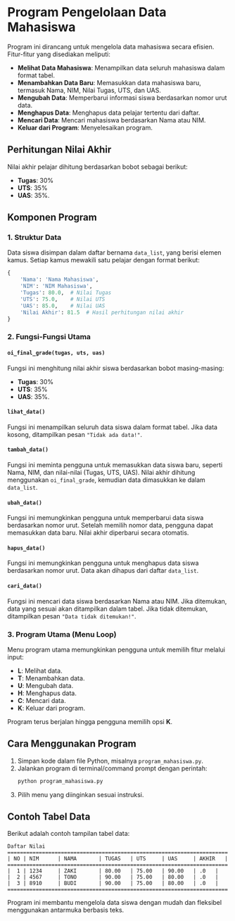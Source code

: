


# Program Pengelolaan Data Mahasiswa

Program ini dirancang untuk mengelola data mahasiswa secara efisien. Fitur-fitur yang disediakan meliputi:

- **Melihat Data Mahasiswa**: Menampilkan data seluruh mahasiswa dalam format tabel.
- **Menambahkan Data Baru**: Memasukkan data mahasiswa baru, termasuk Nama, NIM, Nilai Tugas, UTS, dan UAS.
- **Mengubah Data**: Memperbarui informasi siswa berdasarkan nomor urut data.
- **Menghapus Data**: Menghapus data pelajar tertentu dari daftar.
- **Mencari Data**: Mencari mahasiswa berdasarkan Nama atau NIM.
- **Keluar dari Program**: Menyelesaikan program.

## Perhitungan Nilai Akhir
Nilai akhir pelajar dihitung berdasarkan bobot sebagai berikut:
- **Tugas**: 30%
- **UTS**: 35%
- **UAS**: 35%.

## Komponen Program

### 1. Struktur Data
Data siswa disimpan dalam daftar bernama `data_list`, yang berisi elemen kamus. Setiap kamus mewakili satu pelajar dengan format berikut:

```python
{
    'Nama': 'Nama Mahasiswa',
    'NIM': 'NIM Mahasiswa',
    'Tugas': 80.0,  # Nilai Tugas
    'UTS': 75.0,    # Nilai UTS
    'UAS': 85.0,    # Nilai UAS
    'Nilai Akhir': 81.5  # Hasil perhitungan nilai akhir
}
```

### 2. Fungsi-Fungsi Utama

#### `oi_final_grade(tugas, uts, uas)`
Fungsi ini menghitung nilai akhir siswa berdasarkan bobot masing-masing:
- **Tugas**: 30%
- **UTS**: 35%
- **UAS**: 35%.

#### `lihat_data()`
Fungsi ini menampilkan seluruh data siswa dalam format tabel. Jika data kosong, ditampilkan pesan `"Tidak ada data!"`.

#### `tambah_data()`
Fungsi ini meminta pengguna untuk memasukkan data siswa baru, seperti Nama, NIM, dan nilai-nilai (Tugas, UTS, UAS). Nilai akhir dihitung menggunakan `oi_final_grade`, kemudian data dimasukkan ke dalam `data_list`.

#### `ubah_data()`
Fungsi ini memungkinkan pengguna untuk memperbarui data siswa berdasarkan nomor urut. Setelah memilih nomor data, pengguna dapat memasukkan data baru. Nilai akhir diperbarui secara otomatis.

#### `hapus_data()`
Fungsi ini memungkinkan pengguna untuk menghapus data siswa berdasarkan nomor urut. Data akan dihapus dari daftar `data_list`.

#### `cari_data()`
Fungsi ini mencari data siswa berdasarkan Nama atau NIM. Jika ditemukan, data yang sesuai akan ditampilkan dalam tabel. Jika tidak ditemukan, ditampilkan pesan `"Data tidak ditemukan!"`.

### 3. Program Utama (Menu Loop)
Menu program utama memungkinkan pengguna untuk memilih fitur melalui input:

- **L**: Melihat data.
- **T**: Menambahkan data.
- **U**: Mengubah data.
- **H**: Menghapus data.
- **C**: Mencari data.
- **K**: Keluar dari program.

Program terus berjalan hingga pengguna memilih opsi **K**.

## Cara Menggunakan Program

1. Simpan kode dalam file Python, misalnya `program_mahasiswa.py`.
2. Jalankan program di terminal/command prompt dengan perintah:
   ```bash
   python program_mahasiswa.py
   ```
3. Pilih menu yang diinginkan sesuai instruksi.

## Contoh Tabel Data
Berikut adalah contoh tampilan tabel data:

```
Daftar Nilai
======================================================================
| NO | NIM      | NAMA       | TUGAS   | UTS     | UAS     | AKHIR   |
======================================================================
|  1 | 1234     | ZAKI       | 80.00   | 75.00   | 90.00   | .0   |
|  2 | 4567     | TONO       | 90.00   | 75.00   | 80.00   | .0   |
|  3 | 8910     | BUDI       | 90.00   | 75.00   | 80.00   | .0   |
======================================================================
```

Program ini membantu mengelola data siswa dengan mudah dan fleksibel menggunakan antarmuka berbasis teks.
